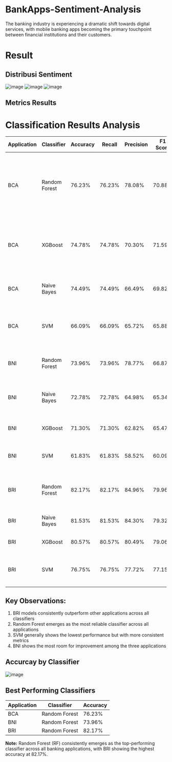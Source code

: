 # BankApps-Sentiment-Analysis
The banking industry is experiencing a dramatic shift towards digital services, with mobile banking apps becoming the primary touchpoint between financial institutions and their customers.
# Result 
## Distribusi Sentiment 
![image](https://github.com/user-attachments/assets/6eec93d2-f64a-4876-b521-b20631076ae5)
![image](https://github.com/user-attachments/assets/dc41c183-b74d-4876-8c08-79a3e9a220e7)
![image](https://github.com/user-attachments/assets/027363c8-c841-4bc9-bc86-11545fd6868b)

## Metrics Results
# Classification Results Analysis

| Application | Classifier  | Accuracy | Recall | Precision | F1 Score | Performance Overview |
|------------|-------------|----------|---------|-----------|----------|---------------------|
| BCA | Random Forest | 76.23% | 76.23% | 78.08% | 70.88% | Best performer for BCA, showing strong overall balance between accuracy and precision |
| BCA | XGBoost | 74.78% | 74.78% | 70.30% | 71.59% | Close second, with particularly strong F1 score indicating good balance |
| BCA | Naive Bayes | 74.49% | 74.49% | 66.49% | 69.82% | Decent performance with balanced metrics |
| BCA | SVM | 66.09% | 66.09% | 65.72% | 65.88% | Lowest performer but consistent across metrics |
| BNI | Random Forest | 73.96% | 73.96% | 78.77% | 66.87% | Top performer for BNI with notably high precision |
| BNI | Naive Bayes | 72.78% | 72.78% | 64.98% | 65.34% | Second best accuracy with balanced performance |
| BNI | XGBoost | 71.30% | 71.30% | 62.82% | 65.47% | Solid middle-ground performer |
| BNI | SVM | 61.83% | 61.83% | 58.52% | 60.09% | Struggles across all metrics for BNI |
| BRI | Random Forest | 82.17% | 82.17% | 84.96% | 79.96% | **Star performer** across all applications with highest scores |
| BRI | Naive Bayes | 81.53% | 81.53% | 84.30% | 79.32% | Impressively close to RF performance |
| BRI | XGBoost | 80.57% | 80.57% | 80.49% | 79.06% | Very strong consistent performance |
| BRI | SVM | 76.75% | 76.75% | 77.72% | 77.15% | Solid performance with well-balanced metrics |

## Key Observations:
1. BRI models consistently outperform other applications across all classifiers
2. Random Forest emerges as the most reliable classifier across all applications
3. SVM generally shows the lowest performance but with more consistent metrics
4. BNI shows the most room for improvement among the three applications

## Accurcay by Classifier
![image](https://github.com/user-attachments/assets/a704c986-c864-4f6f-a473-d64c1d67c0c6)
## Best Performing Classifiers

| Application | Classifier | Accuracy |
|------------|------------|----------|
| BCA | Random Forest | 76.23% |
| BNI | Random Forest | 73.96% |
| BRI | Random Forest | 82.17% |

**Note:** Random Forest (RF) consistently emerges as the top-performing classifier across all banking applications, with BRI showing the highest accuracy at 82.17%.

